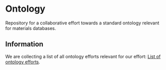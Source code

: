 # Ontology

Repository for a collaborative effort towards a standard ontology relevant for materials databases.

## Information

We are collecting a list of all ontology efforts relevant for our effort: [List of ontology efforts](https://github.com/Materials-Consortia/ontology/wiki/List-of-ontology-efforts).
